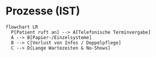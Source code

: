# Prozesse (IST)

```mermaid
flowchart LR
  P[Patient ruft an] --> A[Telefonische Terminvergabe]
  A --> B[Papier-/Einzelsysteme]
  B --> C[Verlust von Infos / Doppelpflege]
  C --> D[Lange Wartezeiten & No-Shows]
```
